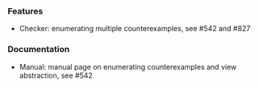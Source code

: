 <!-- NOTE:
     Release notes for unreleased changes go here, following this format:

        ### Features

         * Change description, see #123

        ### Bug fixes

         * Some bug fix, see #124

     DO NOT LEAVE A BLANK LINE BELOW THIS PREAMBLE -->
### Features

* Checker: enumerating multiple counterexamples, see #542 and #827

### Documentation

* Manual: manual page on enumerating counterexamples and view abstraction, see #542
